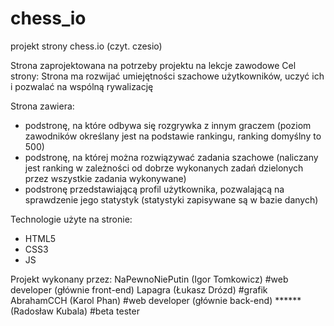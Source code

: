# chess_io
projekt strony chess.io (czyt. czesio)

Strona zaprojektowana na potrzeby projektu na lekcje zawodowe
Cel strony: Strona ma rozwijać umiejętności szachowe użytkowników, uczyć ich i pozwalać na wspólną rywalizację

Strona zawiera:
- podstronę, na które odbywa się rozgrywka z innym graczem (poziom zawodników określany jest na podstawie rankingu, ranking domyślny to 500)
- podstronę, na której można rozwiązywać zadania szachowe (naliczany jest ranking w zależności od dobrze wykonanych zadań dzielonych przez wszystkie zadania wykonywane)
- podstronę przedstawiającą profil użytkownika, pozwalającą na sprawdzenie jego statystyk (statystyki zapisywane są w bazie danych)

Technologie użyte na stronie:
* HTML5
* CSS3
* JS

Projekt wykonany przez:
NaPewnoNiePutin (Igor Tomkowicz) #web developer (głównie front-end)
Lapagra (Łukasz Drózd) #grafik
AbrahamCCH (Karol Phan) #web developer (głównie back-end)
****** (Radosław Kubala) #beta tester
